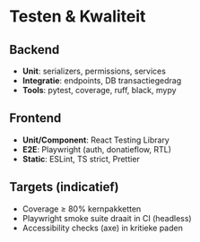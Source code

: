 # Testen & Kwaliteit

## Backend
- **Unit**: serializers, permissions, services
- **Integratie**: endpoints, DB transactiegedrag
- **Tools**: pytest, coverage, ruff, black, mypy

## Frontend
- **Unit/Component**: React Testing Library
- **E2E**: Playwright (auth, donatieflow, RTL)
- **Static**: ESLint, TS strict, Prettier

## Targets (indicatief)
- Coverage ≥ 80% kernpakketten
- Playwright smoke suite draait in CI (headless)
- Accessibility checks (axe) in kritieke paden
